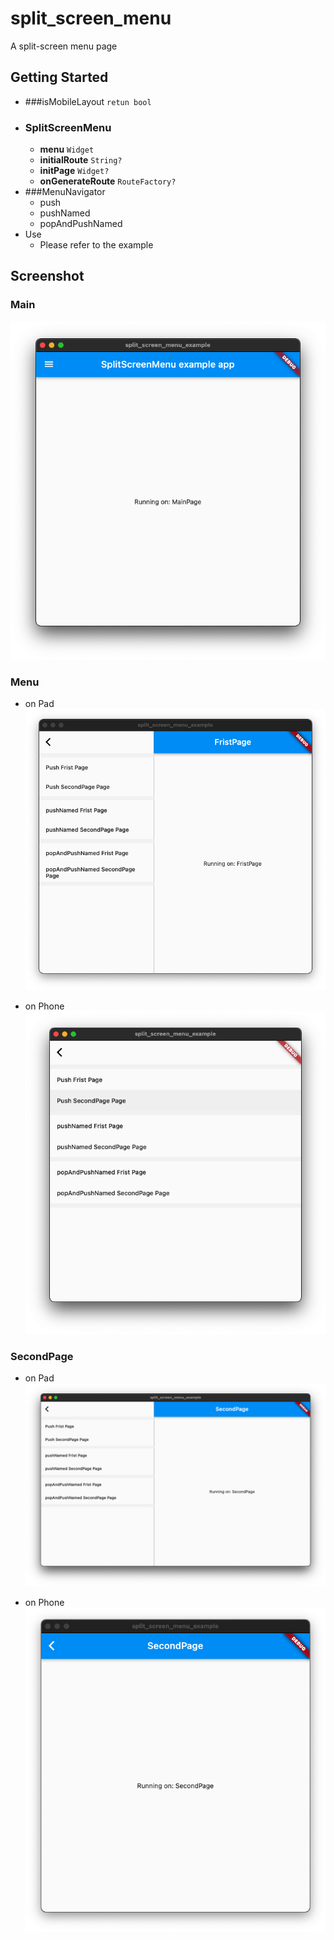 # split_screen_menu

A split-screen menu page

## Getting Started
- ###isMobileLayout `retun bool`
- ### SplitScreenMenu
  - **menu** `Widget`
  - **initialRoute** `String?`
  - **initPage** `Widget?`
  - **onGenerateRoute** `RouteFactory?`
- ###MenuNavigator
  - push
  - pushNamed
  - popAndPushNamed
- Use
  - Please refer to the example

## Screenshot

### Main
![](images/Xnip2022-01-24_14-53-38.png)

### Menu
- on Pad
![](images/Xnip2022-01-24_14-52-26.png)

- on Phone
![](images/Xnip2022-01-24_14-53-19.png)

### SecondPage
- on Pad
![](images/Xnip2022-01-24_14-54-09.png)

- on Phone
![](images/Xnip2022-01-24_14-53-54.png)